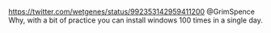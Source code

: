 https://twitter.com/wetgenes/status/992353142959411200 @GrimSpence Why, with a bit of practice you can install windows 100 times in a single day.